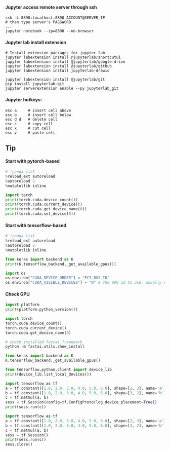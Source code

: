 #### Jupyter access remote server through ssh
```commandline
ssh -L 8890:localhost:8890 ACCOUNT@SERVER_IP
# then type server's PASSWORD
...
jupyter notebook --ip=8890 --no-browser
```

#### Jupyter lab install extension
```commandline
# Install extension packages for jupyter lab
jupyter labextension install @jupyterlab/shortcutui
jupyter labextension install @jupyterlab/google-drive
jupyter labextension install @jupyterlab/github
jupyter labextension install jupyterlab-drawio

jupyter labextension install @jupyterlab/git
pip install jupyterlab-git
jupyter serverextension enable --py jupyterlab_git
```

#### Jupyter hotkeys:
```
esc a     # insert cell above
esc b     # insert cell below
esc d d   # delete cell
esc c     # copy cell
esc x     # cut cell
esc v     # paste cell
```

## Tip
#### Start with pytorch-based
```python
# !conda list
%reload_ext autoreload
%autoreload 2
%matplotlib inline

import torch
print(torch.cuda.device_count())
print(torch.cuda.current_device())
print(torch.cuda.get_device_name(0))
print(torch.cuda.set_device(0))
```

#### Start with tensorflow-based
```python
# !conda list
%reload_ext autoreload
%autoreload 2
%matplotlib inline

from keras import backend as K
print(K.tensorflow_backend._get_available_gpus())

import os
os.environ["CUDA_DEVICE_ORDER"] = "PCI_BUS_ID"
os.environ["CUDA_VISIBLE_DEVICES"] = "0" # The GPU id to use, usually either "0" or "1"
```

#### Check GPU
```python
import platform
print(platform.python_version())
```

```python
import torch
torch.cuda.device_count()
torch.cuda.current_device()
torch.cuda.get_device_name(0)
```

```python
# check installed fastai framework
python -m fastai.utils.show_install
```

```python
from keras import backend as K
K.tensorflow_backend._get_available_gpus()
```

```python
from tensorflow.python.client import device_lib
print(device_lib.list_local_devices())
```

```python
import tensorflow as tf
a = tf.constant([1.0, 2.0, 3.0, 4.0, 5.0, 6.0], shape=[2, 3], name='a')
b = tf.constant([1.0, 2.0, 3.0, 4.0, 5.0, 6.0], shape=[3, 2], name='b')
c = tf.matmul(a, b)
sess = tf.Session(config=tf.ConfigProto(log_device_placement=True))
print(sess.run(c))
```

```python
import tensorflow as tf
a = tf.constant([1.0, 2.0, 3.0, 4.0, 5.0, 6.0], shape=[2, 3], name='a')
b = tf.constant([1.0, 2.0, 3.0, 4.0, 5.0, 6.0], shape=[3, 2], name='b')
c = tf.matmul(a, b)
sess = tf.Session()
print(sess.run(c))
sess.close()
```
